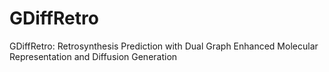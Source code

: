 # GDiffRetro
GDiffRetro: Retrosynthesis Prediction with Dual Graph Enhanced Molecular Representation and Diffusion Generation
